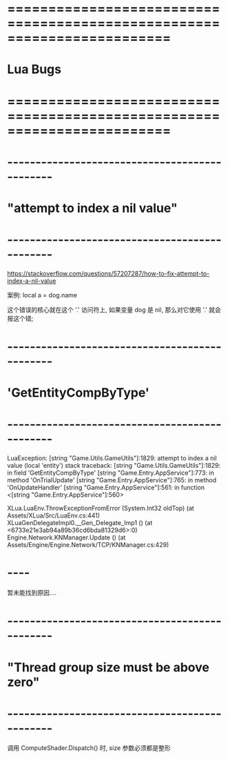 # ======================================================================== #
#                         Lua   Bugs
# ======================================================================== #



# ---------------------------------------------- #
#     "attempt to index a nil value"
# ---------------------------------------------- #
https://stackoverflow.com/questions/57207287/how-to-fix-attempt-to-index-a-nil-value

案例:
    local a = dog.name

这个错误的核心就在这个 '.' 访问符上, 如果变量 dog 是 nil, 那么对它使用 '.' 就会报这个错;



# ---------------------------------------------- #
#     'GetEntityCompByType'
# ---------------------------------------------- #

LuaException: [string "Game.Utils.GameUtils"]:1829: attempt to index a nil value (local 'entity')
stack traceback:
	[string "Game.Utils.GameUtils"]:1829: in field 'GetEntityCompByType'
	[string "Game.Entry.AppService"]:773: in method 'OnTrialUpdate'
	[string "Game.Entry.AppService"]:765: in method 'OnUpdateHandler'
	[string "Game.Entry.AppService"]:561: in function <[string "Game.Entry.AppService"]:560>

XLua.LuaEnv.ThrowExceptionFromError (System.Int32 oldTop) (at Assets/XLua/Src/LuaEnv.cs:441)
XLuaGenDelegateImpl0.__Gen_Delegate_Imp1 () (at <6733e21e3ab94a89b36cd6bda81329d6>:0)
Engine.Network.KNManager.Update () (at Assets/Engine/Engine.Network/TCP/KNManager.cs:429)

# ----
暂未能找到原因....


# ---------------------------------------------- #
#     "Thread group size must be above zero"
# ---------------------------------------------- #

调用 ComputeShader.Dispatch() 时, size 参数必须都是整形


























